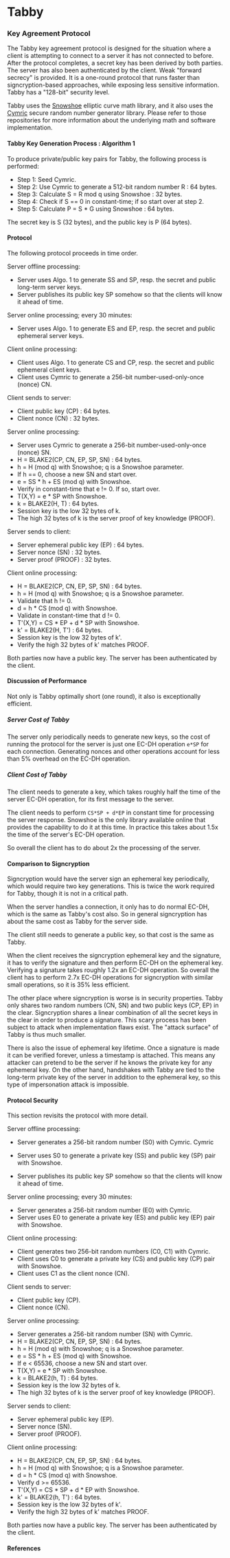 # Tabby
### Key Agreement Protocol

The Tabby key agreement protocol is designed for the situation where a client
is attempting to connect to a server it has not connected to before.  After the
protocol completes, a secret key has been derived by both parties.  The server
has also been authenticated by the client.  Weak "forward secrecy" is provided.
It is a one-round protocol that runs faster than signcryption-based approaches,
while exposing less sensitive information.  Tabby has a "128-bit" security level.

Tabby uses the [Snowshoe](https://github.com/catid/snowshoe/) elliptic curve
math library, and it also uses the [Cymric](https://github.com/catid/cymric/)
secure random number generator library.  Please refer to those repositories for
more information about the underlying math and software implementation.


#### Tabby Key Generation Process : Algorithm 1

To produce private/public key pairs for Tabby, the following process is performed:

+ Step 1: Seed Cymric.
+ Step 2: Use Cymric to generate a 512-bit random number R : 64 bytes.
+ Step 3: Calculate S = R mod q using Snowshoe : 32 bytes.
+ Step 4: Check if S == 0 in constant-time; if so start over at step 2.
+ Step 5: Calculate P = S * G using Snowshoe : 64 bytes.

The secret key is S (32 bytes), and the public key is P (64 bytes).


#### Protocol

The following protocol proceeds in time order.

Server offline processing:

+ Server uses Algo. 1 to generate SS and SP, resp. the secret and public long-term server keys.
+ Server publishes its public key SP somehow so that the clients will know it ahead of time.

Server online processing; every 30 minutes:

+ Server uses Algo. 1 to generate ES and EP, resp. the secret and public ephemeral server keys.

Client online processing:

+ Client uses Algo. 1 to generate CS and CP, resp. the secret and public ephemeral client keys.
+ Client uses Cymric to generate a 256-bit number-used-only-once (nonce) CN.

Client sends to server:

+ Client public key (CP) : 64 bytes.
+ Client nonce (CN) : 32 bytes.

Server online processing:

+ Server uses Cymric to generate a 256-bit number-used-only-once (nonce) SN.
+ H = BLAKE2(CP, CN, EP, SP, SN) : 64 bytes.
+ h = H (mod q) with Snowshoe; q is a Snowshoe parameter.
+ If h == 0, choose a new SN and start over.
+ e = SS * h + ES (mod q) with Snowshoe.
+ Verify in constant-time that e != 0.  If so, start over.
+ T(X,Y) = e * SP with Snowshoe.
+ k = BLAKE2(H, T) : 64 bytes.
+ Session key is the low 32 bytes of k.
+ The high 32 bytes of k is the server proof of key knowledge (PROOF).

Server sends to client:

+ Server ephemeral public key (EP) : 64 bytes.
+ Server nonce (SN) : 32 bytes.
+ Server proof (PROOF) : 32 bytes.

Client online processing:

+ H = BLAKE2(CP, CN, EP, SP, SN) : 64 bytes.
+ h = H (mod q) with Snowshoe; q is a Snowshoe parameter.
+ Validate that h != 0.
+ d = h * CS (mod q) with Snowshoe.
+ Validate in constant-time that d != 0.
+ T'(X,Y) = CS * EP + d * SP with Snowshoe.
+ k' = BLAKE2(H, T') : 64 bytes.
+ Session key is the low 32 bytes of k'.
+ Verify the high 32 bytes of k' matches PROOF.

Both parties now have a public key.
The server has been authenticated by the client.

#### Discussion of Performance

Not only is Tabby optimally short (one round), it also is exceptionally efficient.

##### Server Cost of Tabby

The server only periodically needs to generate new keys, so the cost of running
the protocol for the server is just one EC-DH operation `e*SP` for each
connection.  Generating nonces and other operations account for less than 5%
overhead on the EC-DH operation.

##### Client Cost of Tabby

The client needs to generate a key, which takes roughly half the time of the
server EC-DH operation, for its first message to the server.

The client needs to perform `CS*SP + d*EP` in constant time for processing the
server response.  Snowshoe is the only library available online that provides
the capability to do it at this time.  In practice this takes about 1.5x the
time of the server's EC-DH operation.

So overall the client has to do about 2x the processing of the server.

#### Comparison to Signcryption

Signcryption would have the server sign an ephemeral key periodically, which
would require two key generations.  This is twice the work required for Tabby,
though it is not in a critical path.

When the server handles a connection, it only has to do normal EC-DH, which is
the same as Tabby's cost also.  So in general signcryption has about the same
cost as Tabby for the server side.

The client still needs to generate a public key, so that cost is the same as
Tabby.

When the client receives the signcryption ephemeral key and the signature, it
has to verify the signature and then perform EC-DH on the ephemeral key.
Verifying a signature takes roughly 1.2x an EC-DH operation.  So overall the
client has to perform 2.7x EC-DH operations for signcryption with similar small
operations, so it is 35% less efficient.

The other place where signcryption is worse is in security properties.  Tabby
only shares two random numbers (CN, SN) and two public keys (CP, EP) in the
clear.  Signcryption shares a linear combination of all the secret keys in the
clear in order to produce a signature.  This scary process has been subject to
attack when implementation flaws exist.  The "attack surface" of Tabby is thus
much smaller.

There is also the issue of ephemeral key lifetime.  Once a signature is made it
can be verified forever, unless a timestamp is attached.  This means any attacker
can pretend to be the server if he knows the private key for any ephemeral key.
On the other hand, handshakes with Tabby are tied to the long-term private key
of the server in addition to the ephemeral key, so this type of impersonation
attack is impossible.

#### Protocol Security

This section revisits the protocol with more detail.

Server offline processing:

+ Server generates a 256-bit random number (S0) with Cymric.  Cymric 

+ Server uses S0 to generate a private key (SS) and public key (SP) pair with Snowshoe.
+ Server publishes its public key SP somehow so that the clients will know it ahead of time.

Server online processing; every 30 minutes:

+ Server generates a 256-bit random number (E0) with Cymric.
+ Server uses E0 to generate a private key (ES) and public key (EP) pair with Snowshoe.

Client online processing:

+ Client generates two 256-bit random numbers (C0, C1) with Cymric.
+ Client uses C0 to generate a private key (CS) and public key (CP) pair with Snowshoe.
+ Client uses C1 as the client nonce (CN).

Client sends to server:

+ Client public key (CP).
+ Client nonce (CN).

Server online processing:

+ Server generates a 256-bit random number (SN) with Cymric.
+ H = BLAKE2(CP, CN, EP, SP, SN) : 64 bytes.
+ h = H (mod q) with Snowshoe; q is a Snowshoe parameter.
+ e = SS * h + ES (mod q) with Snowshoe.
+ If e < 65536, choose a new SN and start over.
+ T(X,Y) = e * SP with Snowshoe.
+ k = BLAKE2(h, T) : 64 bytes.
+ Session key is the low 32 bytes of k.
+ The high 32 bytes of k is the server proof of key knowledge (PROOF).

Server sends to client:

+ Server ephemeral public key (EP).
+ Server nonce (SN).
+ Server proof (PROOF).

Client online processing:

+ H = BLAKE2(CP, CN, EP, SP, SN) : 64 bytes.
+ h = H (mod q) with Snowshoe; q is a Snowshoe parameter.
+ d = h * CS (mod q) with Snowshoe.
+ Verify d >= 65536.
+ T'(X,Y) = CS * SP + d * EP with Snowshoe.
+ k' = BLAKE2(h, T') : 64 bytes.
+ Session key is the low 32 bytes of k'.
+ Verify the high 32 bytes of k' matches PROOF.

Both parties now have a public key.
The server has been authenticated by the client.

#### References

